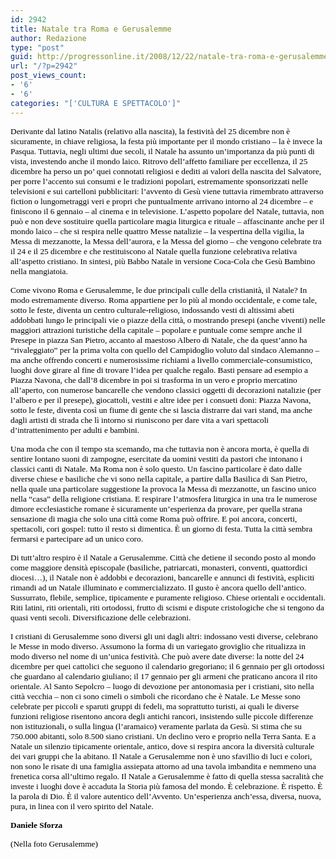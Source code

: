 ```yaml
---
id: 2942
title: Natale tra Roma e Gerusalemme
author: Redazione
type: "post"
guid: http://progressonline.it/2008/12/22/natale-tra-roma-e-gerusalemme/
url: "/?p=2942"
post_views_count:
- '6'
- '6'
categories: "['CULTURA E SPETTACOLO']"
---
```


<span style="font-size: 10pt; font-family: Tahoma"><font color="#000000">Derivante dal latino Natalis (relativo alla nascita), la festività del 25 dicembre non è sicuramente, in chiave religiosa, la festa più importante per il mondo cristiano – la è invece la Pasqua. Tuttavia, negli ultimi due secoli, il Natale ha assunto un’importanza da più punti di vista, investendo anche il mondo laico. Ritrovo dell’affetto familiare per eccellenza, il 25 dicembre ha perso un po’ quei connotati religiosi e dediti ai valori della nascita del Salvatore, per porre l’accento sui consumi e le tradizioni popolari, estremamente sponsorizzati nelle televisioni e sui cartelloni pubblicitari: l’avvento di Gesù viene tuttavia rimembrato attraverso fiction o lungometraggi veri e propri che puntualmente arrivano intorno al 24 dicembre – e finiscono il 6 gennaio – al cinema e in televisione. L’aspetto popolare del Natale, tuttavia, non può e non deve sostituire quella particolare magia liturgica e rituale – affascinante anche per il mondo laico – che si respira nelle quattro Messe natalizie – la vespertina della vigilia, la Messa di mezzanotte, la Messa dell’aurora, e la Messa del giorno – che vengono celebrate tra il 24 e il 25 dicembre e che restituiscono al Natale quella funzione celebrativa relativa all’aspetto cristiano. In sintesi, più Babbo Natale in versione Coca-Cola che Gesù Bambino nella mangiatoia.</font></span>

<span style="font-size: 10pt; font-family: Tahoma"><font color="#000000"> </font></span>

<span style="font-size: 10pt; font-family: Tahoma"><font color="#000000">Come vivono Roma e Gerusalemme, le due principali culle della cristianità, il Natale? In modo estremamente diverso. R</font></span><span style="font-size: 10pt; font-family: Tahoma"><font color="#000000">oma appartiene per lo più al mondo occidentale, e come tale, sotto le feste, diventa un centro culturale-religioso, indossando vesti di altissimi abeti addobbati lungo le principali vie o piazze della città, o mostrando presepi (anche viventi) nelle maggiori attrazioni turistiche della capitale – popolare e puntuale come sempre anche il Presepe in piazza San Pietro, accanto al maestoso Albero di Natale, che da quest’anno ha “rivaleggiato” per la prima volta con quello del Campidoglio voluto dal sindaco Alemanno –<span> </span>ma anche offrendo concerti e numerosissime richiami a livello commerciale-consumistico, luoghi dove girare al fine di trovare l’idea per qualche regalo. Basti pensare ad esempio a Piazza Navona, che dall’8 dicembre in poi si trasforma in un vero e proprio mercatino all’aperto, con numerose bancarelle che vendono classici oggetti di decorazioni natalizie (per l’albero e per il presepe), giocattoli, vestiti e altre idee per i consueti doni: Piazza Navona, sotto le feste, diventa così un fiume di gente che si lascia distrarre dai vari stand, ma anche dagli artisti di strada che lì intorno si riuniscono per dare vita a vari spettacoli d’intrattenimento per adulti e bambini. </font></span>

<span style="font-size: 10pt; font-family: Tahoma"><font color="#000000">Una moda che con il tempo sta scemando, ma che tuttavia non è ancora morta, è quella di sentire lontano suoni di zampogne, esercitate da uomini vestiti da pastori che intonano i classici canti di Natale. Ma Roma non è solo questo. Un fascino particolare è dato dalle diverse chiese e basiliche che vi sono nella capitale, a partire dalla Basilica di San Pietro, nella quale una particolare suggestione la provoca la Messa di mezzanotte, un fascino unico nella “casa” della religione cristiana. E respirare l’atmosfera liturgica in una tra le numerose dimore ecclesiastiche romane è sicuramente un’esperienza da provare, per quella strana sensazione di magia che solo una città come Roma può offrire. E poi ancora, concerti, spettacoli, cori gospel: tutto il resto si dimentica. È un giorno di festa. Tutta la città sembra fermarsi e partecipare ad un unico coro.</font></span>

<span style="font-size: 10pt; font-family: Tahoma"><font color="#000000">Di tutt’altro respiro è il Natale a Gerusalemme. Città che detiene il secondo posto al mondo come maggiore densità episcopale (basiliche, patriarcati, monasteri, conventi, quattordici diocesi…), il Natale non è addobbi e decorazioni, bancarelle e annunci di festività, espliciti rimandi ad un Natale illuminato e commercializzato. Il gusto è ancora quello dell’antico. Sussurrato, flebile, semplice, tipicamente e puramente religioso. Chiese orientali e occidentali. Riti latini, riti orientali, riti ortodossi, frutto di scismi e dispute cristologiche che si tengono da quasi venti secoli. Diversificazione delle celebrazioni. </font></span>

<span style="font-size: 10pt; font-family: Tahoma"><font color="#000000">I cristiani di Gerusalemme sono diversi gli uni dagli altri: indossano vesti diverse, celebrano le Messe in modo diverso. Assumono la forma di un variegato groviglio che ritualizza in modo diverso nel nome di un’unica festività. Che può avere date diverse: la notte del 24 dicembre per quei cattolici che seguono il calendario gregoriano; il 6 gennaio per gli ortodossi che guardano al calendario giuliano; il 17 gennaio per gli armeni che praticano ancora il rito orientale. Al Santo Sepolcro – luogo di devozione per antonomasia per i cristiani, sito nella città vecchia – non ci sono cimeli o simboli che ricordano che è Natale. Le Messe sono celebrate per piccoli e sparuti gruppi di fedeli, ma soprattutto turisti, ai quali le diverse funzioni religiose risentono ancora degli antichi rancori, insistendo sulle piccole differenze non istituzionali, o sulla lingua (l’aramaico) veramente parlata da Gesù. Si stima che su 750.000 abitanti, solo 8.500 siano cristiani. Un declino vero e proprio nella Terra Santa. E a Natale un silenzio tipicamente orientale, antico, dove si respira ancora la diversità culturale dei vari gruppi che la abitano. Il Natale a Gerusalemme non è uno sfavillio di luci e colori, non sono le risate di una famiglia assiepata attorno ad una tavola imbandita e nemmeno una frenetica corsa all’ultimo regalo. Il Natale a Gerusalemme è fatto di quella stessa sacralità che investe i luoghi dove è accaduta la Storia più famosa del mondo. È celebrazione. È rispetto. È la parola di Dio. È il valore autentico dell’Avvento. Un’esperienza anch’essa, diversa, nuova, pura, in linea con il vero spirito del Natale. </font></span><span style="font-size: 10pt; font-family: Tahoma"><font color="#000000"> </font></span>

<span style="font-size: 10pt; font-family: Tahoma"><font color="#000000">**Daniele Sforza**</font></span>

<span style="font-size: 10pt; font-family: Tahoma"><font color="#000000">(Nella foto Gerusalemme)</font></span>